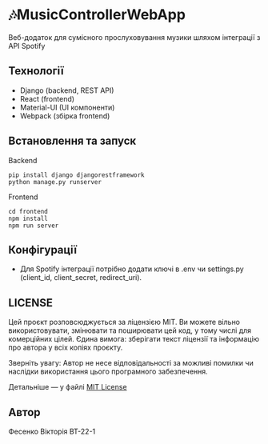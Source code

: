 
# 🎶MusicControllerWebApp 
Веб-додаток для сумісного прослуховування музики шляхом інтеграції з API Spotify

## Технології 

- Django (backend, REST API)
- React (frontend)
- Material-UI (UI компоненти)
- Webpack (збірка frontend)

## Встановлення та запуск

Backend
```puthon
pip install django djangorestframework 
python manage.py runserver
```
Frontend
```react
cd frontend
npm install
npm run server
```
## Конфігурації
- Для Spotify інтеграції потрібно додати ключі в .env чи settings.py (client_id, client_secret, redirect_uri).

## LICENSE
Цей проєкт розповсюджується за ліцензією MIT.
Ви можете вільно використовувати, змінювати та поширювати цей код, у тому числі для комерційних цілей.
Єдина вимога: зберігати текст ліцензії та інформацію про автора у всіх копіях проєкту.

Зверніть увагу:
Автор не несе відповідальності за можливі помилки чи наслідки використання цього програмного забезпечення.

Детальніше — у файлі [MIT License](https://github.com/v1fes/MusicControllerWebApp/blob/main/LICENSE)


## Автор
Фесенко Вікторія ВТ-22-1

